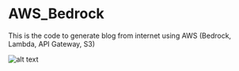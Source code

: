 # AWS_Bedrock
This is the code to generate blog from internet using AWS (Bedrock, Lambda, API Gateway, S3)

![alt text](image.png)